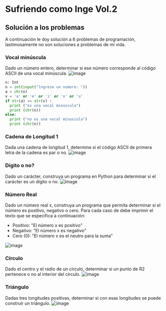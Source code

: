# Sufriendo como Inge Vol.2
## Solución a los problemas
A continuación le doy solución a 6 problemas de programación, lastimosamente no son soluciones a problemas de mi vida. 
### Vocal minúscula
Dado un número entero, determinar si ese número corresponde al código ASCII de una vocal minúscula.
![image](https://user-images.githubusercontent.com/124603892/222986405-b9308778-2653-4837-8616-ed77f59434a9.png)

```python
n: Int
n = int(input("lngrese un numero: "))
a = chr(n)
v = 'a' or 'e' or 'i' or 'o' or 'u'
if str(a) == str(v) :
  print ("es una vocal minuscula")
  print (chr(n))
else:
  print ("no es una vocal minuscula")
  print (chr(n))
```
### Cadena de Longitud 1
Dada una cadena de longitud 1, determine si el código ASCII de primera letra de la cadena es par o no.
![image](https://user-images.githubusercontent.com/124603892/222986455-1cc241f3-39bf-4c6e-9137-ee58aafaf718.png)
### Dígito o no?
Dado un carácter, construya un programa en Python para determinar si el carácter es un dígito o no.
![image](https://user-images.githubusercontent.com/124603892/222986593-065a4dff-be2a-45e8-9931-1911abcb5b99.png)
### Número Real
Dado un número real x, construya un programa que permita determinar si el número es positivo, negativo o cero. Para cada caso de debe imprimir el texto que se especifica a continuación:
+ Positivo: "El número x es positivo"
+ Negativo: "El número x es negativo"
+ Cero (0): "El número x es el neutro para la suma"

![image](https://user-images.githubusercontent.com/124603892/222986896-f6cdb6d9-6537-42ca-89cb-4b08408c226f.png)
### Círculo
Dado el centro y el radio de un círculo, determinar si un punto de R2 pertenece o no al interior del círculo.
![image](https://user-images.githubusercontent.com/124603892/222986979-c1d30cd8-7037-4511-973e-67ebc77cdc9b.png)
### Triángulo
Dadas tres longitudes positivas, determinar si con esas longitudes se puede construir un triángulo.
![image](https://user-images.githubusercontent.com/124603892/222987014-3c504e12-39eb-46b3-bfea-5fb0fc8e9eb9.png)


